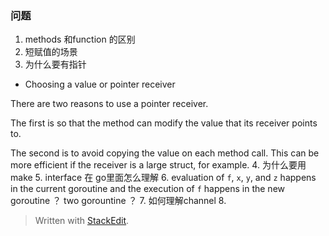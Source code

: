 
### 问题
1. methods 和function 的区别
2. 短赋值的场景
3. 为什么要有指针
* Choosing a value or pointer receiver

There are two reasons to use a pointer receiver.

The first is so that the method can modify the value that its receiver points to.

The second is to avoid copying the value on each method call. This can be more efficient if the receiver is a large struct, for example.
4. 为什么要用make
5. interface 在 go里面怎么理解
6.   evaluation of `f`, `x`, `y`, and `z` happens in the current goroutine and the execution of `f` happens in the new goroutine ？ two gorountine ？
7. 如何理解channel
8. 
> Written with [StackEdit](https://stackedit.io/).
<!--stackedit_data:
eyJoaXN0b3J5IjpbMTgyMzY3MjExMywzNjAzNzI5MDksLTE4Nj
AxOTUxNzIsMjYwMDgxMDA4LC0xNzU3Mzk4MjAsLTMxMzQyNTIx
Nl19
-->